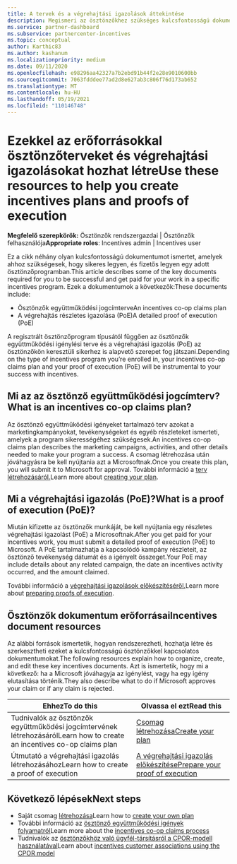 ```yaml
---
title: A tervek és a végrehajtási igazolások áttekintése
description: Megismeri az ösztönzőkhez szükséges kulcsfontosságú dokumentumokat, köztük az ösztönzők együttműködési igénytervét és a végrehajtás részletes igazolását (PoE).
ms.service: partner-dashboard
ms.subservice: partnercenter-incentives
ms.topic: conceptual
author: Karthic83
ms.author: kashanum
ms.localizationpriority: medium
ms.date: 09/11/2020
ms.openlocfilehash: e98296aa42327a7b2ebd91b44f2e28e9010600bb
ms.sourcegitcommit: 7063fdddee77ad2d8e627ab3c806f76d173ab652
ms.translationtype: MT
ms.contentlocale: hu-HU
ms.lasthandoff: 05/19/2021
ms.locfileid: "110146748"
---
```

# <a name="use-these-resources-to-help-you-create-incentives-plans-and-proofs-of-execution"></a><span data-ttu-id="0b6b8-103">Ezekkel az erőforrásokkal ösztönzőterveket és végrehajtási igazolásokat hozhat létre</span><span class="sxs-lookup"><span data-stu-id="0b6b8-103">Use these resources to help you create incentives plans and proofs of execution</span></span>

<span data-ttu-id="0b6b8-104">**Megfelelő szerepkörök:** Ösztönzők rendszergazdai | Ösztönzők felhasználója</span><span class="sxs-lookup"><span data-stu-id="0b6b8-104">**Appropriate roles**: Incentives admin | Incentives user</span></span>

<span data-ttu-id="0b6b8-105">Ez a cikk néhány olyan kulcsfontosságú dokumentumot ismertet, amelyek ahhoz szükségesek, hogy sikeres legyen, és fizetős legyen egy adott ösztönzőprogramban.</span><span class="sxs-lookup"><span data-stu-id="0b6b8-105">This article describes some of the key documents required for you to be successful and get paid for your work in a specific incentives program.</span></span> <span data-ttu-id="0b6b8-106">Ezek a dokumentumok a következők:</span><span class="sxs-lookup"><span data-stu-id="0b6b8-106">These documents include:</span></span>

- <span data-ttu-id="0b6b8-107">Ösztönzők együttműködési jogcímterve</span><span class="sxs-lookup"><span data-stu-id="0b6b8-107">An incentives co-op claims plan</span></span>
- <span data-ttu-id="0b6b8-108">A végrehajtás részletes igazolása (PoE)</span><span class="sxs-lookup"><span data-stu-id="0b6b8-108">A detailed proof of execution (PoE)</span></span>

<span data-ttu-id="0b6b8-109">A regisztrált ösztönzőprogram típusától függően az ösztönzők együttműködési igénylési terve és a végrehajtási igazolás (PoE) az ösztönzőkön keresztüli sikerhez is alapvető szerepet fog játszani.</span><span class="sxs-lookup"><span data-stu-id="0b6b8-109">Depending on the type of incentives program you’re enrolled in, your incentives co-op claims plan and your proof of execution (PoE) will be instrumental to your success with incentives.</span></span>

## <a name="what-is-an-incentives-co-op-claims-plan"></a><span data-ttu-id="0b6b8-110">Mi az az ösztönző együttműködési jogcímterv?</span><span class="sxs-lookup"><span data-stu-id="0b6b8-110">What is an incentives co-op claims plan?</span></span>

<span data-ttu-id="0b6b8-111">Az ösztönző együttműködési igényeket tartalmazó terv azokat a marketingkampányokat, tevékenységeket és egyéb részleteket ismerteti, amelyek a program sikerességéhez szükségesek.</span><span class="sxs-lookup"><span data-stu-id="0b6b8-111">An incentives co-op claims plan describes the marketing campaigns, activities, and other details needed to make your program a success.</span></span> <span data-ttu-id="0b6b8-112">A csomag létrehozása után jóváhagyásra be kell nyújtania azt a Microsoftnak.</span><span class="sxs-lookup"><span data-stu-id="0b6b8-112">Once you create this plan, you will submit it to Microsoft for approval.</span></span> <span data-ttu-id="0b6b8-113">További információ a [terv létrehozásáról.](incentives-create-your-plan.md)</span><span class="sxs-lookup"><span data-stu-id="0b6b8-113">Learn more about [creating your plan](incentives-create-your-plan.md).</span></span>

## <a name="what-is-a-proof-of-execution-poe"></a><span data-ttu-id="0b6b8-114">Mi a végrehajtási igazolás (PoE)?</span><span class="sxs-lookup"><span data-stu-id="0b6b8-114">What is a proof of execution (PoE)?</span></span>

<span data-ttu-id="0b6b8-115">Miután kifizette az ösztönzők munkáját, be kell nyújtania egy részletes végrehajtási igazolást (PoE) a Microsoftnak.</span><span class="sxs-lookup"><span data-stu-id="0b6b8-115">After you get paid for your incentives work, you must submit a detailed proof of execution (PoE) to Microsoft.</span></span> <span data-ttu-id="0b6b8-116">A PoE tartalmazhatja a kapcsolódó kampány részleteit, az ösztönző tevékenység dátumát és a igényelt összeget.</span><span class="sxs-lookup"><span data-stu-id="0b6b8-116">Your PoE may include details about any related campaign, the date an incentives activity occurred, and the amount claimed.</span></span> 

<span data-ttu-id="0b6b8-117">További információ a [végrehajtási igazolások előkészítéséről.](incentives-prepare-your-proof-of-execution.md)</span><span class="sxs-lookup"><span data-stu-id="0b6b8-117">Learn more about [preparing proofs of execution](incentives-prepare-your-proof-of-execution.md).</span></span>

## <a name="incentives-document-resources"></a><span data-ttu-id="0b6b8-118">Ösztönzők dokumentum erőforrásai</span><span class="sxs-lookup"><span data-stu-id="0b6b8-118">Incentives document resources</span></span>

<span data-ttu-id="0b6b8-119">Az alábbi források ismertetik, hogyan rendszerezheti, hozhatja létre és szerkesztheti ezeket a kulcsfontosságú ösztönzőkkel kapcsolatos dokumentumokat.</span><span class="sxs-lookup"><span data-stu-id="0b6b8-119">The following resources explain how to organize, create, and edit these key incentives documents.</span></span> <span data-ttu-id="0b6b8-120">Azt is ismertetik, hogy mi a következő: ha a Microsoft jóváhagyja az igénylést, vagy ha egy igény elutasítása történik.</span><span class="sxs-lookup"><span data-stu-id="0b6b8-120">They also describe what to do if Microsoft approves your claim or if any claim is rejected.</span></span>

|  <span data-ttu-id="0b6b8-121">**Ehhez**</span><span class="sxs-lookup"><span data-stu-id="0b6b8-121">**To do this**</span></span>  |  <span data-ttu-id="0b6b8-122">**Olvassa el ezt**</span><span class="sxs-lookup"><span data-stu-id="0b6b8-122">**Read this**</span></span>  |
|--------------|-----------|
| <span data-ttu-id="0b6b8-123">Tudnivalók az ösztönzők együttműködési jogcímtervének létrehozásáról</span><span class="sxs-lookup"><span data-stu-id="0b6b8-123">Learn how to create an incentives co-op claims plan</span></span> | [<span data-ttu-id="0b6b8-124">Csomag létrehozása</span><span class="sxs-lookup"><span data-stu-id="0b6b8-124">Create your plan</span></span>](incentives-create-your-plan.md)  |
<span data-ttu-id="0b6b8-125">Útmutató a végrehajtási igazolás létrehozásához</span><span class="sxs-lookup"><span data-stu-id="0b6b8-125">Learn how to create a proof of execution</span></span> | [<span data-ttu-id="0b6b8-126">A végrehajtási igazolás előkészítése</span><span class="sxs-lookup"><span data-stu-id="0b6b8-126">Prepare your proof of execution</span></span>](incentives-prepare-your-proof-of-execution.md)  |

## <a name="next-steps"></a><span data-ttu-id="0b6b8-127">Következő lépések</span><span class="sxs-lookup"><span data-stu-id="0b6b8-127">Next steps</span></span>

- <span data-ttu-id="0b6b8-128">Saját csomag [létrehozása](incentives-create-your-plan.md)</span><span class="sxs-lookup"><span data-stu-id="0b6b8-128">Learn how to [create your own plan](incentives-create-your-plan.md)</span></span>
- <span data-ttu-id="0b6b8-129">További információ az [ösztönző együttműködési igények folyamatról](claims-overview.md)</span><span class="sxs-lookup"><span data-stu-id="0b6b8-129">Learn more about the [incentives co-op claims process](claims-overview.md)</span></span>
- <span data-ttu-id="0b6b8-130">Tudnivalók az [ösztönzőkhöz való ügyfél-társításról a CPOR-modell használatával](submit-osa-claim.md)</span><span class="sxs-lookup"><span data-stu-id="0b6b8-130">Learn about [incentives customer associations using the CPOR model](submit-osa-claim.md)</span></span>